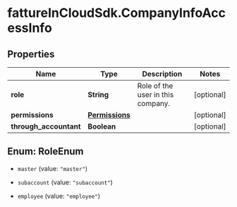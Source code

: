# fattureInCloudSdk.CompanyInfoAccessInfo

## Properties

Name | Type | Description | Notes
------------ | ------------- | ------------- | -------------
**role** | **String** | Role of the user in this company. | [optional] 
**permissions** | [**Permissions**](Permissions.md) |  | [optional] 
**through_accountant** | **Boolean** |  | [optional] 



## Enum: RoleEnum


* `master` (value: `"master"`)

* `subaccount` (value: `"subaccount"`)

* `employee` (value: `"employee"`)




